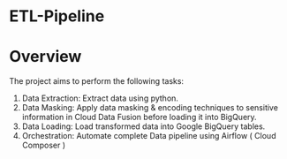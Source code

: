 # ETL-Pipeline
# Overview
The project aims to perform the following tasks:

1. Data Extraction: Extract data using python.
2. Data Masking: Apply data masking & encoding techniques to sensitive information in Cloud Data Fusion before loading it into BigQuery.
3. Data Loading: Load transformed data into Google BigQuery tables.
4. Orchestration: Automate complete Data pipeline using Airflow ( Cloud Composer )
